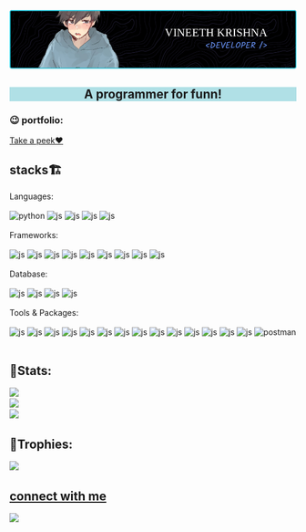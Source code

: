 ![Header](github-header-image.png)

<h2 align="center" style="background-color:powderblue">A programmer for funn!</h2>
<h3 align="left">😉 portfolio:</h3>
<a href="https://dev-portfolio-kbrliyyii-vineeth-krishna-1234.vercel.app/">Take a peek❤️</a>
<h2 align="left">stacks🏗</h2>
<p align="left">
Languages:<br></br>
<img src="https://devicon-website.vercel.app/api/python/original.svg" alt="python" width="40" height="40" />
<img src="https://devicon-website.vercel.app/api/javascript/original.svg" alt="js" width="40" height="40" />
<img src="https://devicon-website.vercel.app/api/typescript/original.svg" alt="js" width="40" height="40" />
<img src="https://devicon-website.vercel.app/api/html5/original.svg" alt="js" width="40" height="40" />
<img src="https://devicon-website.vercel.app/api/css3/original.svg" alt="js" width="40" height="40" />
<br></br>
Frameworks:<br></br>
<img src="https://devicon-website.vercel.app/api/django/plain-wordmark.svg" alt="js" width="40" height="40" />
<img src="https://devicon-website.vercel.app/api/react/original.svg" alt="js" width="40" height="40" />
<img src="https://devicon-website.vercel.app/api/react/original-wordmark.svg" alt="js" width="40" height="40" />
<img src="https://devicon-website.vercel.app/api/nextjs/original.svg" alt="js" width="40" height="40" />
<img src="https://devicon-website.vercel.app/api/express/original.svg" alt="js" width="40" height="40" />
<img src="https://devicon-website.vercel.app/api/redux/original.svg" alt="js" width="40" height="40" />
<img src="https://devicon-website.vercel.app/api/materialui/original.svg" alt="js" width="40" height="40" />
<img src="https://devicon-website.vercel.app/api/tailwindcss/original-wordmark.svg" alt="js" width="40" height="40" />
<img src="https://devicon-website.vercel.app/api/bootstrap/original.svg" alt="js" width="40" height="40" />
<br></br>
Database:<br></br>
<img src="https://devicon-website.vercel.app/api/mysql/original.svg" alt="js" width="40" height="40" />
<img src="https://devicon-website.vercel.app/api/mongodb/original.svg" alt="js" width="40" height="40" />
<img src="https://devicon-website.vercel.app/api/postgresql/original.svg" alt="js" width="40" height="40" />
<img src="https://devicon-website.vercel.app/api/redis/original.svg" alt="js" width="40" height="40" />
<br></br>
Tools & Packages:<br></br>
<img src="https://devicon-website.vercel.app/api/npm/original-wordmark.svg" alt="js" width="40" height="40" />
<img src="https://devicon-website.vercel.app/api/nodejs/original.svg" alt="js" width="40" height="40" />
<img src="https://devicon-website.vercel.app/api/firebase/plain.svg" alt="js" width="40" height="40" />
<img src="https://devicon-website.vercel.app/api/android/original.svg" alt="js" width="40" height="40" />
<img src="https://devicon-website.vercel.app/api/androidstudio/original.svg" alt="js" width="40" height="40" />
<img src="https://devicon-website.vercel.app/api/vscode/original.svg" alt="js" width="40" height="40" />
<img src="https://devicon-website.vercel.app/api/linux/original.svg" alt="js" width="40" height="40" />
<img src="https://devicon-website.vercel.app/api/ubuntu/plain.svg" alt="js" width="40" height="40" />
<img src="https://devicon-website.vercel.app/api/chrome/original.svg" alt="js" width="40" height="40" />
<img src="https://devicon-website.vercel.app/api/figma/original.svg" alt="js" width="40" height="40" />
<img src="https://devicon-website.vercel.app/api/github/original.svg" alt="js" width="40" height="40" />
<img src="https://devicon-website.vercel.app/api/git/original.svg" alt="js" width="40" height="40" />
<img src="https://devicon-website.vercel.app/api/trello/plain.svg" alt="js" width="40" height="40" />
<img src="https://devicon-website.vercel.app/api/docker/original.svg" alt="js" width="40" height="40" />
<img src="https://www.vectorlogo.zone/logos/getpostman/getpostman-icon.svg" alt="postman" width="40" height="40"/>   
<br></br>
 </p>
 
🕺Stats:
-----------------------------------------------
![](https://github-readme-stats.vercel.app/api?username=vineeth-krishna-1234&theme=chartreuse-dark&hide_border=true&include_all_commits=false&count_private=false)<br/>
![](https://github-readme-streak-stats.herokuapp.com/?user=vineeth-krishna-1234&theme=chartreuse-dark&hide_border=true)<br/>
![](https://github-readme-stats.vercel.app/api/top-langs/?username=vineeth-krishna-1234&theme=chartreuse-dark&hide_border=true&include_all_commits=false&count_private=false&layout=compact)

## 👑Trophies:

![](https://github-profile-trophy.vercel.app/?username=vineeth-krishna-1234&theme=apprentice&no-frame=true&no-bg=true&margin-w=4)

<a href="https://linktr.ee/vineeth_krishna?utm_source=linktree_admin_share"><h2>connect with me</h2></a>

[![](https://visitcount.itsvg.in/api?id=vineeth-krishna-1234&icon=9&color=12)](https://visitcount.itsvg.in)
